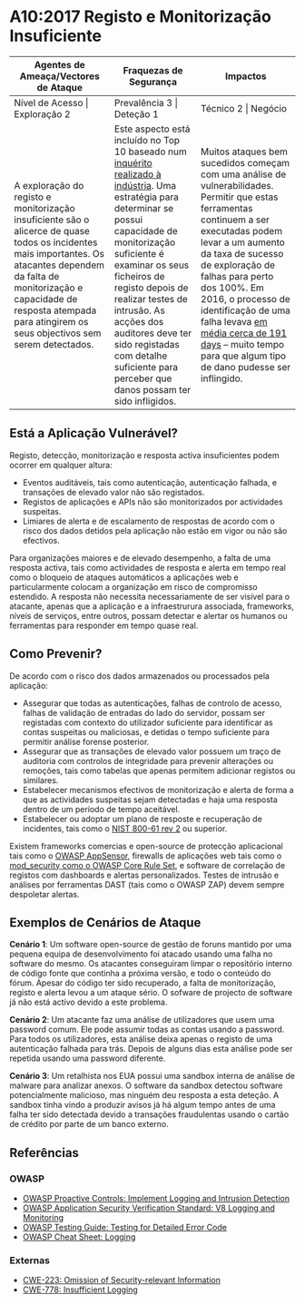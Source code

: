 # A10:2017 Registo e Monitorização Insuficiente

| Agentes de Ameaça/Vectores de Ataque | Fraquezas de Segurança           | Impactos               |
| -- | -- | -- |
| Nível de Acesso \| Exploração 2 | Prevalência 3 \| Deteção 1 | Técnico 2 \| Negócio |
| A exploração do registo e monitorização insuficiente são o alicerce de quase todos os incidentes mais importantes. Os atacantes dependem da falta de monitorização e capacidade de resposta atempada para atingirem os seus objectivos sem serem detectados. | Este aspecto está incluído no Top 10 baseado num [inquérito realizado à indústria](https://owasp.blogspot.com/2017/08/owasp-top-10-2017-project-update.html). Uma estratégia para determinar se possui capacidade de monitorização suficiente é examinar os seus ficheiros de registo depois de realizar testes de intrusão. As acções dos auditores deve ter sido registadas com detalhe suficiente para perceber que danos possam ter sido infligidos. | Muitos ataques bem sucedidos começam com uma análise de vulnerabilidades. Permitir que estas ferramentas continuem a ser executadas podem levar a um aumento da taxa de sucesso de exploração de falhas para perto dos 100%. Em 2016, o processo de identificação de uma falha levava [em média cerca de 191 days](https://www-01.ibm.com/common/ssi/cgi-bin/ssialias?htmlfid=SEL03130WWEN&) – muito tempo para que algum tipo de dano pudesse ser inflingido.|

## Está a Aplicação Vulnerável?

Registo, detecção, monitorização e resposta activa insuficientes podem ocorrer em qualquer altura:

* Eventos auditáveis, tais como autenticação, autenticação falhada, e transações de elevado valor não são registados.
* Registos de aplicações e APIs não são monitorizados por actividades suspeitas.
* Limiares de alerta e de escalamento de respostas de acordo com o risco dos dados detidos pela aplicação não estão em vigor ou não são efectivos. 

Para organizações maiores e de elevado desempenho, a falta de uma resposta activa, tais como actividades de resposta e alerta em tempo real como o bloqueio de ataques automáticos a aplicações web e particularmente colocam a organização em risco de compromisso estendido. A resposta não necessita necessariamente de ser visível para o atacante, apenas que a aplicação e a infraestrurura associada, frameworks, níveis de serviços, entre outros, possam detectar e alertar os humanos ou ferramentas para responder em tempo quase real.

## Como Prevenir?

De acordo com o risco dos dados armazenados ou processados pela aplicação:

* Assegurar que todas as autenticações, falhas de controlo de acesso, falhas de validação de entradas do lado do servidor, possam ser registadas com contexto do utilizador suficiente para identificar as contas suspeitas ou maliciosas, e detidas o tempo suficiente para permitir análise forense posterior.
* Assegurar que as transações de elevado valor possuem um traço de auditoria com controlos de integridade para prevenir alterações ou remoções, tais como tabelas que apenas permitem adicionar registos ou similares.
* Estabelecer mecanismos efectivos de monitorização e alerta de forma a que as actividades suspeitas sejam detectadas e haja uma resposta dentro de um período de tempo aceitável.
* Estabelecer ou adoptar um plano de resposte e recuperação de incidentes, tais como o [NIST 800-61 rev 2](https://csrc.nist.gov/publications/detail/sp/800-61/rev-2/final) ou superior.

Existem frameworks comercias e open-source de protecção aplicacional tais como o [OWASP AppSensor](https://www.owasp.org/index.php/OWASP_AppSensor_Project), firewalls de aplicações web tais como o [mod_security como o OWASP Core Rule Set](https://www.owasp.org/index.php/Category:OWASP_ModSecurity_Core_Rule_Set_Project), e software de correlação de registos com dashboards e alertas personalizados. Testes de intrusão e análises por ferramentas DAST (tais como o OWASP ZAP) devem sempre despoletar alertas.

## Exemplos de Cenários de Ataque

**Cenário 1**: Um software open-source de gestão de foruns mantido por uma pequena equipa de desenvolvimento foi atacado usando uma falha no software do mesmo. Os atacantes conseguiram limpar o repositório interno de código fonte que continha a próxima versão, e todo o conteúdo do fórum. Apesar do código ter sido recuperado, a falta de monitorização, registo e alerta levou a um ataque sério. O sofware de projecto de software já não está activo devido a este problema.

**Cenário 2**: Um atacante faz uma análise de utilizadores que usem uma password comum. Ele pode assumir todas as contas usando a password. Para todos os utilizadores, esta análise deixa apenas o registo de uma autenticação falhada para trás. Depois de alguns dias esta análise pode ser repetida usando uma password diferente.

**Cenário 3**: Um retalhista nos EUA possui uma sandbox interna de análise de malware para analizar anexos. O software da sandbox detectou software potencialmente malicioso, mas ninguém deu resposta a esta deteção. A sandbox tinha vindo a produzir avisos já há algum tempo antes de uma falha ter sido detectada devido a transações fraudulentas usando o cartão de crédito por parte de um banco externo.

## Referências

### OWASP

* [OWASP Proactive Controls: Implement Logging and Intrusion Detection](https://www.owasp.org/index.php/OWASP_Proactive_Controls#8:_Implement_Logging_and_Intrusion_Detection)
* [OWASP Application Security Verification Standard: V8 Logging and Monitoring](https://www.owasp.org/index.php/Category:OWASP_Application_Security_Verification_Standard_Project#tab=Home)
* [OWASP Testing Guide: Testing for Detailed Error Code](https://www.owasp.org/index.php/Category:OWASP_Application_Security_Verification_Standard_Project#tab=Home)
* [OWASP Cheat Sheet: Logging](https://www.owasp.org/index.php/Logging_Cheat_Sheet)

### Externas

* [CWE-223: Omission of Security-relevant Information](https://cwe.mitre.org/data/definitions/223.html)
* [CWE-778: Insufficient Logging](https://cwe.mitre.org/data/definitions/778.html)

